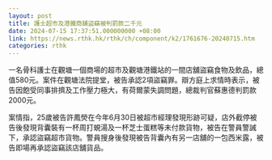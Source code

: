 ```yaml
---
layout: post
title: 護士超市及港鐵商舖盜竊被判罰款二千元
date: 2024-07-15 17:37:51.000000000 +08:00
link: https://news.rthk.hk/rthk/ch/component/k2/1761676-20240715.htm
categories: rthk
---
```


一名骨科護士在觀塘一個商場的超市及觀塘港鐵站的一間店舖盜竊食物及飲品，總值580元。案件在觀塘法院提堂，被告承認2項盜竊罪。辯方庭上求情時表示，被告因飽受同事排擠及工作壓力極大，有荷爾蒙失調問題，總裁判官蘇惠德判罰款2000元。 

案情指，25歲被告許鳳熒在今年6月30日被超市經理發現形跡可疑，店外截停被告後發現背囊裝有一杯周打蜆湯及一杯芝士蛋糕等未付款貨物，被告在警員警誡下，承認盜竊超市貨物。警員搜身後發現被告背囊內有另一店舖的一包西米露，被告即場再承認盜竊該店舖貨品。
